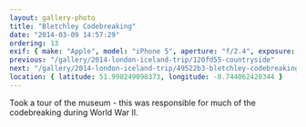 ```yaml
---
layout: gallery-photo
title: "Bletchley Codebreaking"
date: "2014-03-09 14:57:29"
ordering: 13
exif: { make: "Apple", model: "iPhone 5", aperture: "f/2.4", exposure: "1/20" }
previous: "/gallery/2014-london-iceland-trip/120fd55-countryside"
next: "/gallery/2014-london-iceland-trip/49522b3-bletchley-codebreaking"
location: { latitude: 51.998249098373, longitude: -0.744062420344 }
---
```


Took a tour of the museum - this was responsible for much of the codebreaking during World War II.
